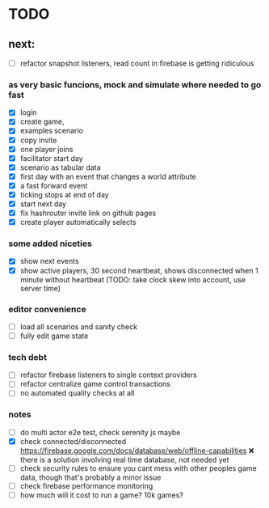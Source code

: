 # TODO
## next:
- [ ] refactor snapshot listeners, read count in firebase is getting ridiculous

### as very basic funcions, mock and simulate where needed to go fast
- [x] login
- [x] create game, 
- [x] examples scenario
- [x] copy invite
- [x] one player joins
- [X] facilitator start day
- [x] scenario as tabular data
- [x] first day with an event that changes a world attribute
- [X] a fast forward event
- [X] ticking stops at end of day
- [x] start next day
- [x] fix hashrouter invite link on github pages
- [X] create player automatically selects

### some added niceties 
- [X] show next events
- [x] show active players, 30 second heartbeat, shows disconnected when 1 minute without heartbeat (TODO: take clock skew into account, use server time)

### editor convenience
- [ ] load all scenarios and sanity check
- [ ] fully edit game state

### tech debt
- [ ] refactor firebase listeners to single context providers
- [ ] refactor centralize game control transactions 
- [ ] no automated quality checks at all

### notes
- [ ] do multi actor e2e test, check serenity js maybe
- [x] check connected/disconnected https://firebase.google.com/docs/database/web/offline-capabilities ❌ there is a solution involving real time database, not needed yet
- [ ] check security rules to ensure you cant mess with other peoples game data, though that's probably a minor issue
- [ ] check firebase performance monitoring
- [ ] how much will it cost to run a game? 10k games?
